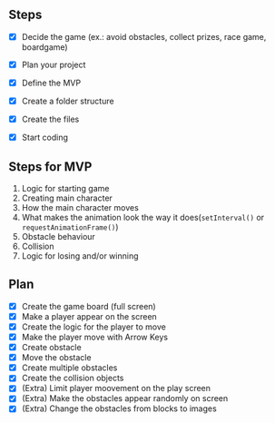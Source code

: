 ## Steps

- [x] Decide the game (ex.: avoid obstacles, collect prizes, race game, boardgame)
- [x] Plan your project
- [x] Define the MVP
- [x] Create a folder structure
- [x] Create the files
- [x] Start coding


## Steps for MVP

1. Logic for starting game
2. Creating main character
3. How the main character moves
4. What makes the animation look the way it does(`setInterval()` or `requestAnimationFrame()`)
5. Obstacle behaviour
6. Collision
7. Logic for losing and/or winning


## Plan

- [x] Create the game board (full screen)
- [x] Make a player appear on the screen
- [x] Create the logic for the player to move
- [x] Make the player move with Arrow Keys
- [x] Create obstacle
- [x] Move the obstacle
- [x] Create multiple obstacles
- [x] Create the collision objects
- [x] (Extra) Limit player moovement on the play screen
- [x] (Extra) Make the obstacles appear randomly on screen
- [x] (Extra) Change the obstacles from blocks to images